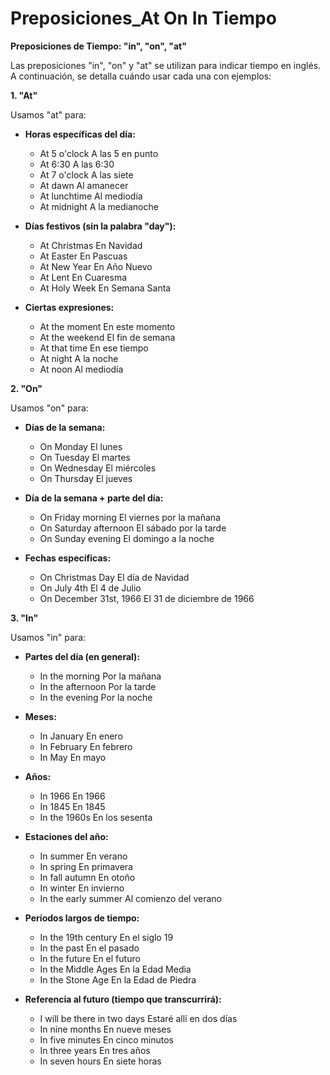 # Preposiciones_At On In Tiempo



**Preposiciones de Tiempo: "in", "on", "at"**

Las preposiciones "in", "on" y "at" se utilizan para indicar tiempo en inglés. A continuación, se detalla cuándo usar cada una con ejemplos:

**1. "At"**

Usamos "at" para:

*   **Horas específicas del día:**

    *   At 5 o'clock    A las 5 en punto
    *   At 6:30    A las 6:30
    *   At 7 o'clock    A las siete
    *   At dawn    Al amanecer
    *   At lunchtime    Al mediodía
    *   At midnight    A la medianoche

*   **Días festivos (sin la palabra "day"):**

    *   At Christmas    En Navidad
    *   At Easter    En Pascuas
    *   At New Year    En Año Nuevo
    *   At Lent    En Cuaresma
    *   At Holy Week    En Semana Santa

*   **Ciertas expresiones:**

    *   At the moment    En este momento
    *   At the weekend    El fin de semana
    *   At that time    En ese tiempo
    *   At night    A la noche
    *   At noon    Al mediodía

**2. "On"**

Usamos "on" para:

*   **Días de la semana:**

    *   On Monday    El lunes
    *   On Tuesday    El martes
    *   On Wednesday    El miércoles
    *   On Thursday    El jueves

*   **Día de la semana + parte del día:**

    *   On Friday morning    El viernes por la mañana
    *   On Saturday afternoon    El sábado por la tarde
    *   On Sunday evening    El domingo a la noche

*   **Fechas específicas:**

    *   On Christmas Day    El día de Navidad
    *   On July 4th    El 4 de Julio
    *   On December 31st, 1966    El 31 de diciembre de 1966

**3. "In"**

Usamos "in" para:

*   **Partes del día (en general):**

    *   In the morning    Por la mañana
    *   In the afternoon    Por la tarde
    *   In the evening    Por la noche

*   **Meses:**

    *   In January    En enero
    *   In February    En febrero
    *   In May    En mayo

*   **Años:**

    *   In 1966    En 1966
    *   In 1845    En 1845
    *   In the 1960s    En los sesenta

*   **Estaciones del año:**

    *   In summer    En verano
    *   In spring    En primavera
    *   In fall   autumn    En otoño
    *   In winter    En invierno
    *   In the early summer    Al comienzo del verano

*   **Períodos largos de tiempo:**

    *   In the 19th century    En el siglo 19
    *   In the past    En el pasado
    *   In the future    En el futuro
    *   In the Middle Ages    En la Edad Media
    *   In the Stone Age    En la Edad de Piedra

*   **Referencia al futuro (tiempo que transcurrirá):**

    *   I will be there in two days    Estaré allí en dos días
    *   In nine months    En nueve meses
    *   In five minutes    En cinco minutos
    *   In three years    En tres años
    *   In seven hours    En siete horas
